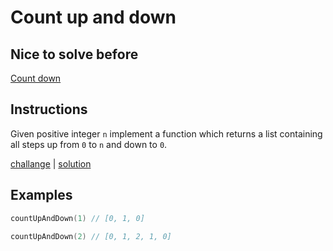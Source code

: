 # Count up and down

## Nice to solve before

[Count down](../countdown/CountDown.md)

## Instructions

Given positive integer `n` implement a function which returns a list containing all steps up from `0` to `n` and down to
`0`.

[challange](challange.kt) | [solution](solution.kt)

## Examples

```kotlin
countUpAndDown(1) // [0, 1, 0]

countUpAndDown(2) // [0, 1, 2, 1, 0]
```
